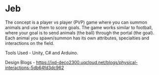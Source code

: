 # Jeb
The concept is a player vs player (PVP) game where you can summon animals and use them to score
goals. The game works similar to football, where your goal is to send animals (the ball) through the
portal (the goal). Each animal you spawn/summon has its own attributes, specialties and
interactions on the field.

Tools Used - Unity, C# and Arduino. 

Design Blogs - https://ixd-deco2300.uqcloud.net/blogs/physical-interactions-5db64fd3dc962
